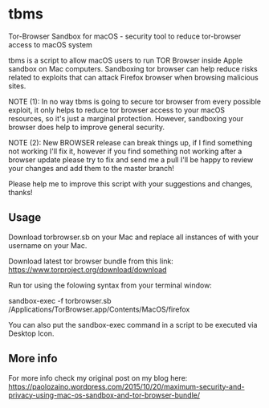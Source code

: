 # tbms
Tor-Browser Sandbox for macOS - security tool to reduce tor-browser access to macOS system

tbms is a script to allow macOS users to run TOR Browser inside Apple sandbox on Mac computers.
Sandboxing tor browser can help reduce risks related to exploits that can attack Firefox browser when browsing malicious sites.

NOTE (1): In no way tbms is going to secure tor browser from every possible exploit, it only helps to reduce tor browser access to your macOS resources, so it's just a marginal protection. However, sandboxing your browser does help to improve general security.

NOTE (2): New BROWSER release can break things up, if I find something not working I'll fix it, however if you find something not working after a browser update please try to fix and send me a pull I'll be happy to review your changes and add them to the master branch!

Please help me to improve this script with your suggestions and changes, thanks!

## Usage

Download torbrowser.sb on your Mac and replace all instances of <your-username> with your username on your Mac.

Download latest tor browser bundle from this link: https://www.torproject.org/download/download

Run tor using the folowing syntax from your terminal window:

sandbox-exec -f torbrowser.sb /Applications/TorBrowser.app/Contents/MacOS/firefox

You can also put the sandbox-exec command in a script to be executed via Desktop Icon.

## More info
For more info check my original post on my blog here: https://paolozaino.wordpress.com/2015/10/20/maximum-security-and-privacy-using-mac-os-sandbox-and-tor-browser-bundle/

